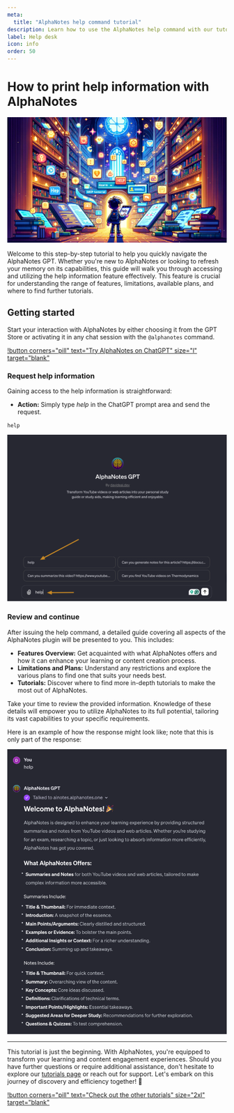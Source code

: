 ```yaml
---
meta:
  title: "AlphaNotes help command tutorial"
description: Learn how to use the AlphaNotes help command with our tutorial. Access features, plans, and tutorials for enhanced learning. Start now!
label: Help desk
icon: info
order: 50
---
```


# How to print help information with AlphaNotes

![](../resources/help-banner.png)

Welcome to this step-by-step tutorial to help you quickly navigate the AlphaNotes GPT. Whether you're new to AlphaNotes or looking to refresh your memory on its capabilities, this guide will walk you through accessing and utilizing the help information feature effectively. This feature is crucial for understanding the range of features, limitations, available plans, and where to find further tutorials.

## Getting started

Start your interaction with AlphaNotes by either choosing it from the GPT Store or activating it in any chat session with the `@alphanotes` command.

[!button corners="pill" text="Try AlphaNotes on ChatGPT" size="l" target="blank"](https://chat.openai.com/g/g-ZdfrSRAyo-alphanotes-gpt)

### Request help information

Gaining access to the help information is straightforward:

- **Action:** Simply type _help_ in the ChatGPT prompt area and send the request.

```
help
```

![](../resources/help-tutorial.png)

### Review and continue

After issuing the help command, a detailed guide covering all aspects of the AlphaNotes plugin will be presented to you. This includes:

- **Features Overview:** Get acquainted with what AlphaNotes offers and how it can enhance your learning or content creation process.
- **Limitations and Plans:** Understand any restrictions and explore the various plans to find one that suits your needs best.
- **Tutorials:** Discover where to find more in-depth tutorials to make the most out of AlphaNotes.

Take your time to review the provided information. Knowledge of these details will empower you to utilize AlphaNotes to its full potential, tailoring its vast capabilities to your specific requirements.

Here is an example of how the response might look like; note that this is only part of the response:

![](../resources/help-response.png)

---

This tutorial is just the beginning. With AlphaNotes, you're equipped to transform your learning and content engagement experiences. Should you have further questions or require additional assistance, don't hesitate to explore our [tutorials page](./tutorials.md) or reach out for support. Let's embark on this journey of discovery and efficiency together! 🚀

[!button corners="pill" text="Check out the other tutorials" size="2xl" target="blank"](./tutorials.md)
